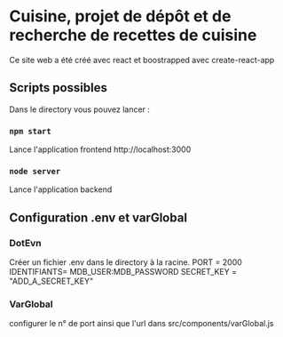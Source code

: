# Cuisine, projet de dépôt et de recherche de recettes de cuisine

Ce site web a été créé avec react et boostrapped avec create-react-app

## Scripts possibles

Dans le directory vous pouvez lancer : 

### `npm start`

Lance l'application frontend
http://localhost:3000

### `node server`
 
Lance l'application backend


## Configuration .env et varGlobal

### DotEvn

Créer un fichier .env dans le directory à la racine.
PORT = 2000
IDENTIFIANTS= MDB_USER:MDB_PASSWORD
SECRET_KEY = "ADD_A_SECRET_KEY"  




### VarGlobal

configurer le n° de port ainsi que l'url dans src/components/varGlobal.js


